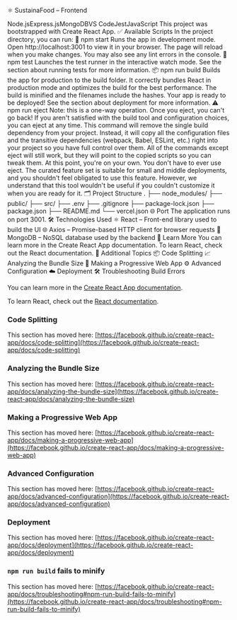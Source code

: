 ⚛️ SustainaFood – Frontend


Node.jsExpress.jsMongoDBVS CodeJestJavaScript This project was bootstrapped with Create React App.
✅ Available Scripts
In the project directory, you can run:
🚀 npm start
Runs the app in development mode.
Open http://localhost:3001 to view it in your browser.
The page will reload when you make changes.
You may also see any lint errors in the console.
🧪 npm test
Launches the test runner in the interactive watch mode.
See the section about running tests for more information.
📦 npm run build
Builds the app for production to the build folder.
It correctly bundles React in production mode and optimizes the build for the best performance.
The build is minified and the filenames include the hashes.
Your app is ready to be deployed! See the section about deployment for more information.
⚠️ npm run eject
Note: this is a one-way operation. Once you eject, you can't go back! If you aren't satisfied with the build tool and configuration choices, you can eject at any time. This command will remove the single build dependency from your project. Instead, it will copy all the configuration files and the transitive dependencies (webpack, Babel, ESLint, etc.) right into your project so you have full control over them. All of the commands except eject will still work, but they will point to the copied scripts so you can tweak them. At this point, you're on your own. You don't have to ever use eject. The curated feature set is suitable for small and middle deployments, and you shouldn't feel obligated to use this feature. However, we understand that this tool wouldn't be useful if you couldn't customize it when you are ready for it.
🗂 Project Structure
.
├── node_modules/
├── public/
├── src/
├── .env
├── .gitignore
├── package-lock.json
├── package.json
├── README.md
└── vercel.json
🌐 Port
The application runs on port 3001.
🛠 Technologies Used
⚛️ React – Front-end library used to build the UI
🌐 Axios – Promise-based HTTP client for browser requests
🍃 MongoDB – NoSQL database used by the backend
📘 Learn More
You can learn more in the Create React App documentation.
To learn React, check out the React documentation.
🔗 Additional Topics
📦 Code Splitting
📈 Analyzing the Bundle Size
📱 Making a Progressive Web App
⚙️ Advanced Configuration
☁️ Deployment
🛠 Troubleshooting Build Errors

You can learn more in the [Create React App documentation](https://facebook.github.io/create-react-app/docs/getting-started).

To learn React, check out the [React documentation](https://reactjs.org/).

### Code Splitting

This section has moved here: [https://facebook.github.io/create-react-app/docs/code-splitting](https://facebook.github.io/create-react-app/docs/code-splitting)

### Analyzing the Bundle Size

This section has moved here: [https://facebook.github.io/create-react-app/docs/analyzing-the-bundle-size](https://facebook.github.io/create-react-app/docs/analyzing-the-bundle-size)

### Making a Progressive Web App

This section has moved here: [https://facebook.github.io/create-react-app/docs/making-a-progressive-web-app](https://facebook.github.io/create-react-app/docs/making-a-progressive-web-app)

### Advanced Configuration

This section has moved here: [https://facebook.github.io/create-react-app/docs/advanced-configuration](https://facebook.github.io/create-react-app/docs/advanced-configuration)

### Deployment

This section has moved here: [https://facebook.github.io/create-react-app/docs/deployment](https://facebook.github.io/create-react-app/docs/deployment)

### `npm run build` fails to minify

This section has moved here: [https://facebook.github.io/create-react-app/docs/troubleshooting#npm-run-build-fails-to-minify](https://facebook.github.io/create-react-app/docs/troubleshooting#npm-run-build-fails-to-minify)
